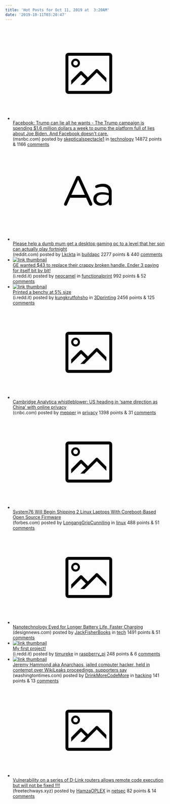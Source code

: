 ```yaml
---
title: 'Hot Posts for Oct 11, 2019 at  3:20AM'
date: '2019-10-11T03:20:47'
---
```

<ul>
<li><a href='https://www.msnbc.com/all-in/watch/facebook-trump-can-lie-all-he-wants-70956101546?cid=sm_npd_ms_tw_ma'><svg version='1.1' viewBox='-34 -14 104 64' preserveAspectRatio='xMidYMid meet' xmlns='http://www.w3.org/2000/svg' xmlns:xlink='http://www.w3.org/1999/xlink'>
    <title>link thumbnail</title>
    <path d='M32,4H4A2,2,0,0,0,2,6V30a2,2,0,0,0,2,2H32a2,2,0,0,0,2-2V6A2,2,0,0,0,32,4ZM4,30V6H32V30Z'></path>
    <path d='M8.92,14a3,3,0,1,0-3-3A3,3,0,0,0,8.92,14Zm0-4.6A1.6,1.6,0,1,1,7.33,11,1.6,1.6,0,0,1,8.92,9.41Z'></path>
    <path d='M22.78,15.37l-5.4,5.4-4-4a1,1,0,0,0-1.41,0L5.92,22.9v2.83l6.79-6.79L16,22.18l-3.75,3.75H15l8.45-8.45L30,24V21.18l-5.81-5.81A1,1,0,0,0,22.78,15.37Z'></path>
</svg></a><div><div class='linkTitle'><a href='https://www.msnbc.com/all-in/watch/facebook-trump-can-lie-all-he-wants-70956101546?cid=sm_npd_ms_tw_ma'>Facebook: Trump can lie all he wants - The Trump campaign is spending $1.6 million dollars a week to pump the platform full of lies about Joe Biden. And Facebook doesn't care.</a></div>(msnbc.com) posted by <a href='https://www.reddit.com/user/skepticalspectacle1'>skepticalspectacle1</a> in <a href='https://www.reddit.com/r/technology'>technology</a> 14872 points & 1166 <a href='https://www.reddit.com/r/technology/comments/dg13f4/facebook_trump_can_lie_all_he_wants_the_trump/'>comments</a></div></li>

<li><a href='https://www.reddit.com/r/buildapc/comments/dg2yj5/please_help_a_dumb_mum_get_a_desktop_gaming_pc_to/'><svg version='1.1' viewBox='-34 -12 104 64' preserveAspectRatio='xMidYMid slice' xmlns='http://www.w3.org/2000/svg' xmlns:xlink='http://www.w3.org/1999/xlink'>
    <title>text link thumbnail</title>
    <path d='M12.19,8.84a1.45,1.45,0,0,0-1.4-1h-.12a1.46,1.46,0,0,0-1.42,1L1.14,26.56a1.29,1.29,0,0,0-.14.59,1,1,0,0,0,1,1,1.12,1.12,0,0,0,1.08-.77l2.08-4.65h11l2.08,4.59a1.24,1.24,0,0,0,1.12.83,1.08,1.08,0,0,0,1.08-1.08,1.64,1.64,0,0,0-.14-.57ZM6.08,20.71l4.59-10.22,4.6,10.22Z'>
    </path>
    <path d='M32.24,14.78A6.35,6.35,0,0,0,27.6,13.2a11.36,11.36,0,0,0-4.7,1,1,1,0,0,0-.58.89,1,1,0,0,0,.94.92,1.23,1.23,0,0,0,.39-.08,8.87,8.87,0,0,1,3.72-.81c2.7,0,4.28,1.33,4.28,3.92v.5a15.29,15.29,0,0,0-4.42-.61c-3.64,0-6.14,1.61-6.14,4.64v.05c0,2.95,2.7,4.48,5.37,4.48a6.29,6.29,0,0,0,5.19-2.48V26.9a1,1,0,0,0,1,1,1,1,0,0,0,1-1.06V19A5.71,5.71,0,0,0,32.24,14.78Zm-.56,7.7c0,2.28-2.17,3.89-4.81,3.89-1.94,0-3.61-1.06-3.61-2.86v-.06c0-1.8,1.5-3,4.2-3a15.2,15.2,0,0,1,4.22.61Z'>
    </path>
</svg></a><div><div class='linkTitle'><a href='https://www.reddit.com/r/buildapc/comments/dg2yj5/please_help_a_dumb_mum_get_a_desktop_gaming_pc_to/'>Please help a dumb mum get a desktop gaming pc to a level that her son can actually play fortnight</a></div>(reddit.com) posted by <a href='https://www.reddit.com/user/Lkckta'>Lkckta</a> in <a href='https://www.reddit.com/r/buildapc'>buildapc</a> 2277 points & 440 <a href='https://www.reddit.com/r/buildapc/comments/dg2yj5/please_help_a_dumb_mum_get_a_desktop_gaming_pc_to/'>comments</a></div></li>

<li><a href='https://i.redd.it/4gqipeq3mrr31.jpg'><img src='https://b.thumbs.redditmedia.com/S5bULvx1bpOfS-BzsK7zbrkFbPYlWEUKgFGjMgPMnYE.jpg' alt='link thumbnail'></a><div><div class='linkTitle'><a href='https://i.redd.it/4gqipeq3mrr31.jpg'>GE wanted $43 to replace their crappy broken handle. Ender 3 paying for itself bit by bit!</a></div>(i.redd.it) posted by <a href='https://www.reddit.com/user/neocamel'>neocamel</a> in <a href='https://www.reddit.com/r/functionalprint'>functionalprint</a> 992 points & 52 <a href='https://www.reddit.com/r/functionalprint/comments/dg35jc/ge_wanted_43_to_replace_their_crappy_broken/'>comments</a></div></li>

<li><a href='https://i.redd.it/11jckh2l7pr31.jpg'><img src='https://a.thumbs.redditmedia.com/x5HQDtaLmqR2PBi6LfiqEcIFUSWLEGpFhDbm0nD7Ca0.jpg' alt='link thumbnail'></a><div><div class='linkTitle'><a href='https://i.redd.it/11jckh2l7pr31.jpg'>Printed a benchy at 5% size</a></div>(i.redd.it) posted by <a href='https://www.reddit.com/user/kungkrutfohsho'>kungkrutfohsho</a> in <a href='https://www.reddit.com/r/3Dprinting'>3Dprinting</a> 2456 points & 125 <a href='https://www.reddit.com/r/3Dprinting/comments/dfwklf/printed_a_benchy_at_5_size/'>comments</a></div></li>

<li><a href='https://www.cnbc.com/2019/10/09/cambridge-analytica-whistleblower-us-following-china-with-privacy.html'><svg version='1.1' viewBox='-34 -14 104 64' preserveAspectRatio='xMidYMid meet' xmlns='http://www.w3.org/2000/svg' xmlns:xlink='http://www.w3.org/1999/xlink'>
    <title>link thumbnail</title>
    <path d='M32,4H4A2,2,0,0,0,2,6V30a2,2,0,0,0,2,2H32a2,2,0,0,0,2-2V6A2,2,0,0,0,32,4ZM4,30V6H32V30Z'></path>
    <path d='M8.92,14a3,3,0,1,0-3-3A3,3,0,0,0,8.92,14Zm0-4.6A1.6,1.6,0,1,1,7.33,11,1.6,1.6,0,0,1,8.92,9.41Z'></path>
    <path d='M22.78,15.37l-5.4,5.4-4-4a1,1,0,0,0-1.41,0L5.92,22.9v2.83l6.79-6.79L16,22.18l-3.75,3.75H15l8.45-8.45L30,24V21.18l-5.81-5.81A1,1,0,0,0,22.78,15.37Z'></path>
</svg></a><div><div class='linkTitle'><a href='https://www.cnbc.com/2019/10/09/cambridge-analytica-whistleblower-us-following-china-with-privacy.html'>Cambridge Analytica whistleblower: US heading in ‘same direction as China’ with online privacy</a></div>(cnbc.com) posted by <a href='https://www.reddit.com/user/mepper'>mepper</a> in <a href='https://www.reddit.com/r/privacy'>privacy</a> 1398 points & 31 <a href='https://www.reddit.com/r/privacy/comments/dfxyop/cambridge_analytica_whistleblower_us_heading_in/'>comments</a></div></li>

<li><a href='https://www.forbes.com/sites/jasonevangelho/2019/10/10/system76-will-begin-shipping-2-linux-laptops-with-coreboot-based-open-source-firmware'><svg version='1.1' viewBox='-34 -14 104 64' preserveAspectRatio='xMidYMid meet' xmlns='http://www.w3.org/2000/svg' xmlns:xlink='http://www.w3.org/1999/xlink'>
    <title>link thumbnail</title>
    <path d='M32,4H4A2,2,0,0,0,2,6V30a2,2,0,0,0,2,2H32a2,2,0,0,0,2-2V6A2,2,0,0,0,32,4ZM4,30V6H32V30Z'></path>
    <path d='M8.92,14a3,3,0,1,0-3-3A3,3,0,0,0,8.92,14Zm0-4.6A1.6,1.6,0,1,1,7.33,11,1.6,1.6,0,0,1,8.92,9.41Z'></path>
    <path d='M22.78,15.37l-5.4,5.4-4-4a1,1,0,0,0-1.41,0L5.92,22.9v2.83l6.79-6.79L16,22.18l-3.75,3.75H15l8.45-8.45L30,24V21.18l-5.81-5.81A1,1,0,0,0,22.78,15.37Z'></path>
</svg></a><div><div class='linkTitle'><a href='https://www.forbes.com/sites/jasonevangelho/2019/10/10/system76-will-begin-shipping-2-linux-laptops-with-coreboot-based-open-source-firmware'>System76 Will Begin Shipping 2 Linux Laptops With Coreboot-Based Open Source Firmware</a></div>(forbes.com) posted by <a href='https://www.reddit.com/user/LongangGripCunniling'>LongangGripCunniling</a> in <a href='https://www.reddit.com/r/linux'>linux</a> 488 points & 51 <a href='https://www.reddit.com/r/linux/comments/dg1yio/system76_will_begin_shipping_2_linux_laptops_with/'>comments</a></div></li>

<li><a href='https://www.designnews.com/materials-assembly/nanotechnology-eyed-longer-battery-life-faster-charging/3174266961651'><svg version='1.1' viewBox='-34 -14 104 64' preserveAspectRatio='xMidYMid meet' xmlns='http://www.w3.org/2000/svg' xmlns:xlink='http://www.w3.org/1999/xlink'>
    <title>link thumbnail</title>
    <path d='M32,4H4A2,2,0,0,0,2,6V30a2,2,0,0,0,2,2H32a2,2,0,0,0,2-2V6A2,2,0,0,0,32,4ZM4,30V6H32V30Z'></path>
    <path d='M8.92,14a3,3,0,1,0-3-3A3,3,0,0,0,8.92,14Zm0-4.6A1.6,1.6,0,1,1,7.33,11,1.6,1.6,0,0,1,8.92,9.41Z'></path>
    <path d='M22.78,15.37l-5.4,5.4-4-4a1,1,0,0,0-1.41,0L5.92,22.9v2.83l6.79-6.79L16,22.18l-3.75,3.75H15l8.45-8.45L30,24V21.18l-5.81-5.81A1,1,0,0,0,22.78,15.37Z'></path>
</svg></a><div><div class='linkTitle'><a href='https://www.designnews.com/materials-assembly/nanotechnology-eyed-longer-battery-life-faster-charging/3174266961651'>Nanotechnology Eyed for Longer Battery Life, Faster Charging</a></div>(designnews.com) posted by <a href='https://www.reddit.com/user/JackFisherBooks'>JackFisherBooks</a> in <a href='https://www.reddit.com/r/tech'>tech</a> 1491 points & 51 <a href='https://www.reddit.com/r/tech/comments/dfw7t1/nanotechnology_eyed_for_longer_battery_life/'>comments</a></div></li>

<li><a href='https://i.redd.it/6p0ddva1grr31.jpg'><img src='https://b.thumbs.redditmedia.com/JEZsjvHrD-T_js3S-ZZ4bZYS7PuWOWvGTFENhKBw9YU.jpg' alt='link thumbnail'></a><div><div class='linkTitle'><a href='https://i.redd.it/6p0ddva1grr31.jpg'>My first project!</a></div>(i.redd.it) posted by <a href='https://www.reddit.com/user/timureke'>timureke</a> in <a href='https://www.reddit.com/r/raspberry_pi'>raspberry_pi</a> 248 points & 6 <a href='https://www.reddit.com/r/raspberry_pi/comments/dg2lqh/my_first_project/'>comments</a></div></li>

<li><a href='https://www.washingtontimes.com/news/2019/oct/10/jeremy-hammond-jailed-computer-hacker-held-in-cont/'><img src='https://a.thumbs.redditmedia.com/NCS8LUzcAHuD54JLYkjlOfNYQVNSwZ9J2KTBJS_UoT4.jpg' alt='link thumbnail'></a><div><div class='linkTitle'><a href='https://www.washingtontimes.com/news/2019/oct/10/jeremy-hammond-jailed-computer-hacker-held-in-cont/'>Jeremy Hammond aka Anarchaos, jailed computer hacker, held in contempt over WikiLeaks proceedings, supporters say</a></div>(washingtontimes.com) posted by <a href='https://www.reddit.com/user/DrinkMoreCodeMore'>DrinkMoreCodeMore</a> in <a href='https://www.reddit.com/r/hacking'>hacking</a> 141 points & 13 <a href='https://www.reddit.com/r/hacking/comments/dg3cjq/jeremy_hammond_aka_anarchaos_jailed_computer/'>comments</a></div></li>

<li><a href='https://www.freetechways.xyz/2019/10/dlink-router-remote-execution.html'><svg version='1.1' viewBox='-34 -14 104 64' preserveAspectRatio='xMidYMid meet' xmlns='http://www.w3.org/2000/svg' xmlns:xlink='http://www.w3.org/1999/xlink'>
    <title>link thumbnail</title>
    <path d='M32,4H4A2,2,0,0,0,2,6V30a2,2,0,0,0,2,2H32a2,2,0,0,0,2-2V6A2,2,0,0,0,32,4ZM4,30V6H32V30Z'></path>
    <path d='M8.92,14a3,3,0,1,0-3-3A3,3,0,0,0,8.92,14Zm0-4.6A1.6,1.6,0,1,1,7.33,11,1.6,1.6,0,0,1,8.92,9.41Z'></path>
    <path d='M22.78,15.37l-5.4,5.4-4-4a1,1,0,0,0-1.41,0L5.92,22.9v2.83l6.79-6.79L16,22.18l-3.75,3.75H15l8.45-8.45L30,24V21.18l-5.81-5.81A1,1,0,0,0,22.78,15.37Z'></path>
</svg></a><div><div class='linkTitle'><a href='https://www.freetechways.xyz/2019/10/dlink-router-remote-execution.html'>Vulnerability on a series of D-Link routers allows remote code execution but will not be fixed !!!!</a></div>(freetechways.xyz) posted by <a href='https://www.reddit.com/user/HamzaOPLEX'>HamzaOPLEX</a> in <a href='https://www.reddit.com/r/netsec'>netsec</a> 82 points & 14 <a href='https://www.reddit.com/r/netsec/comments/dg52sw/vulnerability_on_a_series_of_dlink_routers_allows/'>comments</a></div></li>

</ul>
